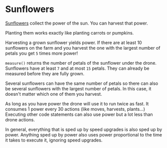 # Sunflowers
[Sunflowers](objects/sunflower) collect the power of the sun. You can harvest that power. 

Planting them works exactly like planting carrots or pumpkins. 

Harvesting a grown sunflower yields power.
If there are at least 10 sunflowers on the farm and you harvest the one with the largest number of petals you get `5` times more power!

`measure()` returns the number of petals of the sunflower under the drone.
Sunflowers have at least `7` and at most `15` petals.
They can already be measured before they are fully grown.

Several sunflowers can have the same number of petals so there can also be several sunflowers with the largest number of petals. In this case, it doesn't matter which one of them you harvest.

As long as you have power the drone will use it to run twice as fast. 
It consumes 1 power every 30 actions (like moves, harvests, plants...)
Executing other code statements can also use power but a lot less than drone actions.

In general, everything that is sped up by speed upgrades is also sped up by power.
Anything sped up by power also uses power proportional to the time it takes to execute it, ignoring speed upgrades.
